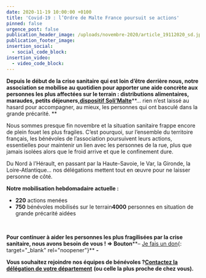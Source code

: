 ```yaml
---
date: 2020-11-19 10:00:00 +0100
title: 'Covid-19 : l’Ordre de Malte France poursuit se actions'
pinned: false
urgence_post: false
publication_header_image: /uploads/novembre-2020/article_19112020_sd.jpg
publication_footer_image:
insertion_social:
  - social_code_block:
insertion_video:
  - video_code_block:
---
```


**Depuis le début de la crise sanitaire qui est loin d’&ecirc;tre derri&egrave;re nous, notre association se mobilise au quotidien pour apporter une aide concr&egrave;te aux personnes les plus affectées sur le terrain : distributions alimentaires, maraudes, petits déjeuners,**[**dispositif Soli’Malte**](https://www.ordredemaltefrance.org/actualites-delegations/soli-malte-a-strasbourg?highlight=WyJzb2xpJ21hbHRlIiwic29saSJd)**… rien n’est laissé au hasard pour accompagner, au mieux, les personnes qui ont basculé dans la grande précarité. **

Nous sommes presque fin novembre et la situation sanitaire frappe encore de plein fouet les plus fragiles. C’est pourquoi, sur l’ensemble du territoire fran&ccedil;ais, les bénévoles de l’association poursuivent leurs actions, essentielles pour maintenir un lien avec les personnes de la rue, plus que jamais isolées alors que le froid arrive et que le confinement dure.

Du Nord &agrave; l’Hérault, en passant par la Haute-Savoie, le Var, la Gironde, la Loire-Atlantique… nos délégations mettent tout en œuvre pour ne laisser personne de c&ocirc;té.

**Notre mobilisation hebdomadaire actuelle :**

* **220** actions menées
* **750** bénévoles mobilisés sur le terrain**4000** personnes en situation de grande précarité aidées

&nbsp;

**Pour continuer &agrave; aider les personnes les plus fragilisées par la crise sanitaire, nous avons besoin de vous \! =&gt; Bouton****– [Je fais un don](https://don.ordredemaltefrance.org/?cid=11&amp;reserved_code_origine=Webcovid){: target="_blank" rel="noopener"}** **-**

**Vous souhaitez rejoindre nos équipes de bénévoles ?**[**Contactez la délégation de votre département**](https://www.ordredemaltefrance.org/engagez-vous/devenez-benevoles) **(ou celle la plus proche de chez vous).**